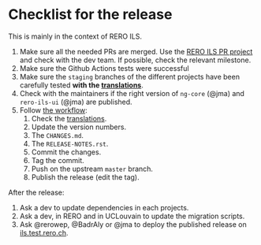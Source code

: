 # Checklist for the release

This is mainly in the context of RERO ILS.

1. Make sure all the needed PRs are merged. Use the [RERO ILS PR project][1] and
   check with the dev team. If possible, check the relevant milestone.
1. Make sure the Github Actions tests were successful
1. Make sure the `staging` branches of the different projects have been carefully tested
   **with the [translations][3]**.
1. Check with the maintainers if the right version of `ng-core`
   (@jma) and `rero-ils-ui` (@jma) are published.
1. Follow [the workflow][2]:
    1. Check the [translations][3].
    1. Update the version numbers.
    1. The `CHANGES.md`.
    1. The `RELEASE-NOTES.rst`.
    1. Commit the changes.
    1. Tag the commit.
    1. Push on the upstream `master` branch.
    1. Publish the release (edit the tag).

After the release:

1. Ask a dev to update dependencies in each projects.
1. Ask a dev, in RERO and in UCLouvain to update the migration scripts.
1. Ask @rerowep, @BadrAly or @jma to deploy the published release on
   [ils.test.rero.ch][4].


[1]: https://github.com/orgs/rero/projects/5
[2]: release-publication.md
[3]: ../translations/translations-workflow.md
[4]: https://ils.test.rero.ch
